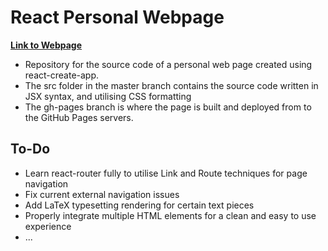 # React Personal Webpage

[**Link to Webpage**](https://jasonleelunn.github.io/react-personal-web-page/)

* Repository for the source code of a personal web page created using react-create-app.
* The src folder in the master branch contains the source code written in JSX syntax, and utilising CSS formatting
* The gh-pages branch is where the page is built and deployed from to the GitHub Pages servers. 

## To-Do

* Learn react-router fully to utilise Link and Route techniques for page navigation
* Fix current external navigation issues
* Add LaTeX typesetting rendering for certain text pieces
* Properly integrate multiple HTML elements for a clean and easy to use experience
* ...
